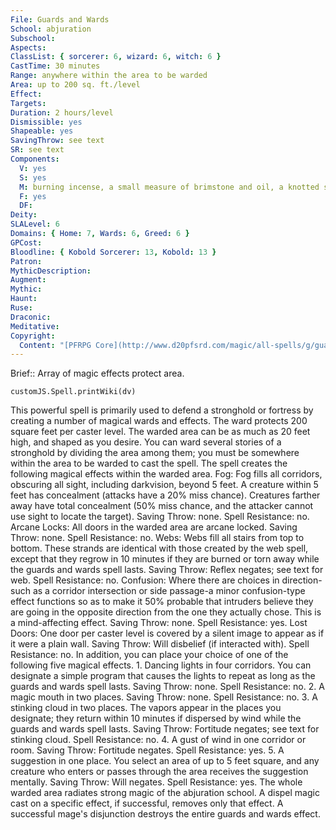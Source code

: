 ```yaml
---
File: Guards and Wards
School: abjuration
Subschool: 
Aspects: 
ClassList: { sorcerer: 6, wizard: 6, witch: 6 }
CastTime: 30 minutes
Range: anywhere within the area to be warded
Area: up to 200 sq. ft./level
Effect: 
Targets: 
Duration: 2 hours/level
Dismissible: yes
Shapeable: yes
SavingThrow: see text
SR: see text
Components:
  V: yes
  S: yes
  M: burning incense, a small measure of brimstone and oil, a knotted string, and a small amount of blood
  F: yes
  DF: 
Deity: 
SLALevel: 6
Domains: { Home: 7, Wards: 6, Greed: 6 }
GPCost: 
Bloodline: { Kobold Sorcerer: 13, Kobold: 13 }
Patron: 
MythicDescription: 
Augment: 
Mythic: 
Haunt: 
Ruse: 
Draconic: 
Meditative: 
Copyright:
  Content: "[PFRPG Core](http://www.d20pfsrd.com/magic/all-spells/g/guards-and-wards)"
---
```

Brief:: Array of magic effects protect area.

```dataviewjs
customJS.Spell.printWiki(dv)
```

This powerful spell is primarily used to defend a stronghold or fortress by creating a number of magical wards and effects. The ward protects 200 square feet per caster level. The warded area can be as much as 20 feet high, and shaped as you desire. You can ward several stories of a stronghold by dividing the area among them; you must be somewhere within the area to be warded to cast the spell. The spell creates the following magical effects within the warded area.  Fog: Fog fills all corridors, obscuring all sight, including darkvision, beyond 5 feet. A creature within 5 feet has concealment (attacks have a 20% miss chance). Creatures farther away have total concealment (50% miss chance, and the attacker cannot use sight to locate the target). Saving Throw: none. Spell Resistance: no.  Arcane Locks: All doors in the warded area are arcane locked.  Saving Throw: none. Spell Resistance: no.  Webs: Webs fill all stairs from top to bottom. These strands are identical with those created by the web spell, except that they regrow in 10 minutes if they are burned or torn away while the guards and wards spell lasts. Saving Throw: Reflex negates; see text for web. Spell Resistance: no.  Confusion: Where there are choices in direction-such as a corridor intersection or side passage-a minor confusion-type effect functions so as to make it 50% probable that intruders believe they are going in the opposite direction from the one they actually chose. This is a mind-affecting effect. Saving Throw: none. Spell Resistance: yes.  Lost Doors: One door per caster level is covered by a silent image to appear as if it were a plain wall. Saving Throw: Will disbelief (if interacted with). Spell Resistance: no.  In addition, you can place your choice of one of the following five magical effects.  1. Dancing lights in four corridors. You can designate a simple program that causes the lights to repeat as long as the guards and wards spell lasts. Saving Throw: none. Spell Resistance: no.  2. A magic mouth in two places. Saving Throw: none. Spell Resistance: no.  3. A stinking cloud in two places. The vapors appear in the places you designate; they return within 10 minutes if dispersed by wind while the guards and wards spell lasts. Saving Throw: Fortitude negates; see text for stinking cloud. Spell Resistance: no.  4. A gust of wind in one corridor or room. Saving Throw: Fortitude negates. Spell Resistance: yes.  5. A suggestion in one place. You select an area of up to 5 feet square, and any creature who enters or passes through the area receives the suggestion mentally. Saving Throw: Will negates.  Spell Resistance: yes.  The whole warded area radiates strong magic of the abjuration school. A dispel magic cast on a specific effect, if successful, removes only that effect. A successful mage's disjunction destroys the entire guards and wards effect.
